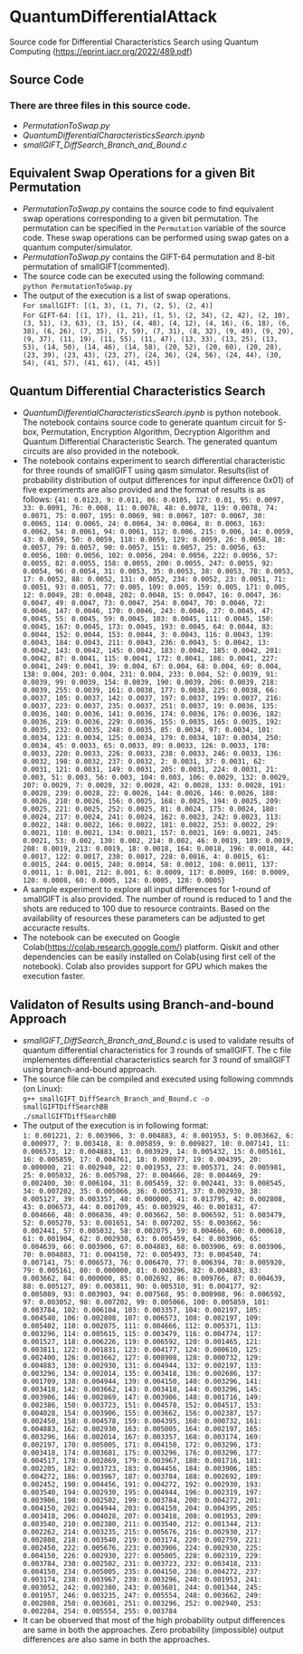 # QuantumDifferentialAttack
Source code for Differential Characteristics Search using Quantum Computing (https://eprint.iacr.org/2022/489.pdf)

## Source Code 
### There are three files in this source code.
* _PermutationToSwap.py_
* _QuantumDifferentialCharacteristicsSearch.ipynb_
* _smallGIFT_DiffSearch_Branch_and_Bound.c_


## Equivalent Swap Operations for a given Bit Permutation
* _PermutationToSwap.py_ contains the source code to find equivalent swap operations corresponding to a given bit permutation. The permutation can be specified in the ```Permutation``` variable of the source code. These swap operations can be performed using swap gates on a quantum computer/simulator.
* _PermutationToSwap.py_ contains the GIFT-64 permutation and 8-bit permutation of smallGIFT(commented). 
* The source code can be executed using the following command:\
```python PermutationToSwap.py```
* The output of the execution is a list of swap operations. \
``` For smallGIFT: [(1, 3), (1, 7), (2, 5), (2, 4)] ```\
``` For GIFT-64: [(1, 17), (1, 21), (1, 5), (2, 34), (2, 42), (2, 10), (3, 51), (3, 63), (3, 15), (4, 48), (4, 12), (4, 16), (6, 18), (6, 38), (6, 26), (7, 35), (7, 59), (7, 31), (8, 32), (9, 49), (9, 29), (9, 37), (11, 19), (11, 55), (11, 47), (13, 33), (13, 25), (13, 53), (14, 50), (14, 46), (14, 58), (20, 52), (20, 60), (20, 28), (23, 39), (23, 43), (23, 27), (24, 36), (24, 56), (24, 44), (30, 54), (41, 57), (41, 61), (41, 45)] ```

## Quantum Differential Characteristics Search
* _QuantumDifferentialCharacteristicsSearch.ipynb_ is python notebook. The notebook contains source code to generate quantum circuit for S-box, Permutation, Encryption Algorithm, Decryption Algorithm and Quantum Differential Characteristic Search. The generated quantum circuits are also provided in the notebook.
* The notebook contains experiment to search differential characteristic for three rounds of smallGIFT using qasm simulator. Results(list of probability distribution of output differences for input difference 0x01) of five experiments are also provided and the format of results is as follows:
```{41: 0.0123, 9: 0.011, 86: 0.0105, 127: 0.01, 95: 0.0097, 33: 0.0091, 76: 0.008, 11: 0.0078, 48: 0.0078, 119: 0.0078, 74: 0.0071, 75: 0.007, 195: 0.0069, 98: 0.0067, 107: 0.0067, 30: 0.0065, 114: 0.0065, 24: 0.0064, 34: 0.0064, 8: 0.0063, 163: 0.0062, 54: 0.0061, 94: 0.0061, 112: 0.006, 215: 0.006, 14: 0.0059, 43: 0.0059, 50: 0.0059, 118: 0.0059, 129: 0.0059, 26: 0.0058, 10: 0.0057, 79: 0.0057, 90: 0.0057, 151: 0.0057, 25: 0.0056, 63: 0.0056, 100: 0.0056, 102: 0.0056, 204: 0.0056, 222: 0.0056, 57: 0.0055, 82: 0.0055, 158: 0.0055, 200: 0.0055, 247: 0.0055, 92: 0.0054, 96: 0.0054, 31: 0.0053, 35: 0.0053, 38: 0.0053, 78: 0.0053, 17: 0.0052, 88: 0.0052, 131: 0.0052, 234: 0.0052, 23: 0.0051, 71: 0.0051, 93: 0.0051, 77: 0.005, 109: 0.005, 159: 0.005, 171: 0.005, 12: 0.0049, 28: 0.0048, 202: 0.0048, 15: 0.0047, 16: 0.0047, 36: 0.0047, 49: 0.0047, 73: 0.0047, 254: 0.0047, 70: 0.0046, 72: 0.0046, 147: 0.0046, 170: 0.0046, 243: 0.0046, 27: 0.0045, 47: 0.0045, 55: 0.0045, 59: 0.0045, 103: 0.0045, 111: 0.0045, 150: 0.0045, 167: 0.0045, 173: 0.0045, 193: 0.0045, 64: 0.0044, 83: 0.0044, 152: 0.0044, 153: 0.0044, 3: 0.0043, 116: 0.0043, 139: 0.0043, 184: 0.0043, 211: 0.0043, 236: 0.0043, 5: 0.0042, 13: 0.0042, 143: 0.0042, 145: 0.0042, 183: 0.0042, 185: 0.0042, 201: 0.0042, 87: 0.0041, 115: 0.0041, 172: 0.0041, 186: 0.0041, 227: 0.0041, 249: 0.0041, 39: 0.004, 67: 0.004, 68: 0.004, 69: 0.004, 138: 0.004, 203: 0.004, 231: 0.004, 233: 0.004, 52: 0.0039, 91: 0.0039, 99: 0.0039, 154: 0.0039, 190: 0.0039, 206: 0.0039, 218: 0.0039, 255: 0.0039, 161: 0.0038, 177: 0.0038, 225: 0.0038, 66: 0.0037, 105: 0.0037, 142: 0.0037, 197: 0.0037, 199: 0.0037, 216: 0.0037, 223: 0.0037, 235: 0.0037, 251: 0.0037, 19: 0.0036, 135: 0.0036, 140: 0.0036, 141: 0.0036, 174: 0.0036, 176: 0.0036, 182: 0.0036, 219: 0.0036, 229: 0.0036, 155: 0.0035, 165: 0.0035, 192: 0.0035, 232: 0.0035, 248: 0.0035, 85: 0.0034, 97: 0.0034, 101: 0.0034, 123: 0.0034, 125: 0.0034, 179: 0.0034, 187: 0.0034, 250: 0.0034, 45: 0.0033, 65: 0.0033, 89: 0.0033, 126: 0.0033, 178: 0.0033, 220: 0.0033, 226: 0.0033, 238: 0.0033, 246: 0.0033, 136: 0.0032, 198: 0.0032, 237: 0.0032, 2: 0.0031, 37: 0.0031, 62: 0.0031, 121: 0.0031, 149: 0.0031, 205: 0.0031, 224: 0.0031, 21: 0.003, 51: 0.003, 56: 0.003, 104: 0.003, 106: 0.0029, 132: 0.0029, 207: 0.0029, 7: 0.0028, 32: 0.0028, 42: 0.0028, 133: 0.0028, 191: 0.0028, 239: 0.0028, 22: 0.0026, 144: 0.0026, 146: 0.0026, 188: 0.0026, 210: 0.0026, 156: 0.0025, 168: 0.0025, 194: 0.0025, 209: 0.0025, 221: 0.0025, 252: 0.0025, 81: 0.0024, 175: 0.0024, 180: 0.0024, 217: 0.0024, 241: 0.0024, 162: 0.0023, 242: 0.0023, 113: 0.0022, 148: 0.0022, 166: 0.0022, 181: 0.0022, 253: 0.0022, 29: 0.0021, 110: 0.0021, 134: 0.0021, 157: 0.0021, 169: 0.0021, 245: 0.0021, 53: 0.002, 130: 0.002, 214: 0.002, 46: 0.0019, 189: 0.0019, 208: 0.0019, 213: 0.0019, 18: 0.0018, 164: 0.0018, 196: 0.0018, 44: 0.0017, 122: 0.0017, 230: 0.0017, 228: 0.0016, 4: 0.0015, 61: 0.0015, 244: 0.0015, 240: 0.0014, 58: 0.0012, 108: 0.0011, 137: 0.0011, 1: 0.001, 212: 0.001, 6: 0.0009, 117: 0.0009, 160: 0.0009, 120: 0.0008, 60: 0.0005, 124: 0.0005, 128: 0.0005}```
* A sample experiment to explore all input differences for 1-round of smallGIFT is also provided. The number of round is reduced to 1 and the shots are reduced to 100 due to resource contraints. Based on the availability of resources these parameters can be adjusted to get accuracte results.
* The notebook can be executed on Google Colab(https://colab.research.google.com/) platform. Qiskit and other dependencies can be easily installed on Colab(using first cell of the notebook). Colab also provides support for GPU which makes the execution faster. 

## Validaton of Results using Branch-and-bound Approach
* _smallGIFT_DiffSearch_Branch_and_Bound.c_ is used to validate results of quantum differential characteristics for 3 rounds of smallGIFT. The c file implementes differential characteristics search for 3 round of smallGIFT using branch-and-bound approach. 
* The source file can be compiled and executed using following commnds (on Linux):\
```g++ smallGIFT_DiffSearch_Branch_and_Bound.c -o smallGIFTDiffSearchBB```\
```./smallGIFTDiffSearchBB```
* The output of the execution is in following format:\
```1: 0.001221, 2: 0.003906, 3: 0.004883, 4: 0.001953, 5: 0.003662, 6: 0.000977, 7: 0.003418, 8: 0.005859, 9: 0.009827, 10: 0.007141, 11: 0.006573, 12: 0.004883, 13: 0.003929, 14: 0.005432, 15: 0.005161, 16: 0.005859, 17: 0.004761, 18: 0.000977, 19: 0.004395, 20: 0.000000, 21: 0.002940, 22: 0.001953, 23: 0.005371, 24: 0.005981, 25: 0.005032, 26: 0.005798, 27: 0.004666, 28: 0.004469, 29: 0.002400, 30: 0.006104, 31: 0.005459, 32: 0.002441, 33: 0.008545, 34: 0.007202, 35: 0.005066, 36: 0.005371, 37: 0.002930, 38: 0.005127, 39: 0.003357, 40: 0.000000, 41: 0.013795, 42: 0.002808, 43: 0.006573, 44: 0.001709, 45: 0.003929, 46: 0.001831, 47: 0.004666, 48: 0.006836, 49: 0.003662, 50: 0.006592, 51: 0.003479, 52: 0.005270, 53: 0.001651, 54: 0.007202, 55: 0.003662, 56: 0.002441, 57: 0.005032, 58: 0.002075, 59: 0.004666, 60: 0.000610, 61: 0.001904, 62: 0.002930, 63: 0.005459, 64: 0.003906, 65: 0.004639, 66: 0.003906, 67: 0.004883, 68: 0.003906, 69: 0.003906, 70: 0.004883, 71: 0.004150, 72: 0.005493, 73: 0.004540, 74: 0.007141, 75: 0.006573, 76: 0.006470, 77: 0.006394, 78: 0.005920, 79: 0.005161, 80: 0.000000, 81: 0.003296, 82: 0.004883, 83: 0.003662, 84: 0.000000, 85: 0.002692, 86: 0.009766, 87: 0.004639, 88: 0.005127, 89: 0.003811, 90: 0.005310, 91: 0.004177, 92: 0.005089, 93: 0.003903, 94: 0.007568, 95: 0.008908, 96: 0.006592, 97: 0.003052, 98: 0.007202, 99: 0.005066, 100: 0.005859, 101: 0.003784, 102: 0.006104, 103: 0.003357, 104: 0.002197, 105: 0.004540, 106: 0.002808, 107: 0.006573, 108: 0.002197, 109: 0.005402, 110: 0.002075, 111: 0.004666, 112: 0.005371, 113: 0.003296, 114: 0.005615, 115: 0.003479, 116: 0.004774, 117: 0.001527, 118: 0.006226, 119: 0.006592, 120: 0.001465, 121: 0.003811, 122: 0.001831, 123: 0.004177, 124: 0.000610, 125: 0.002400, 126: 0.003662, 127: 0.008908, 128: 0.000732, 129: 0.004883, 130: 0.002930, 131: 0.004944, 132: 0.002197, 133: 0.003296, 134: 0.002014, 135: 0.003418, 136: 0.002686, 137: 0.001709, 138: 0.004944, 139: 0.004150, 140: 0.003296, 141: 0.003418, 142: 0.003662, 143: 0.003418, 144: 0.003296, 145: 0.003906, 146: 0.002869, 147: 0.003906, 148: 0.001716, 149: 0.002386, 150: 0.003723, 151: 0.004578, 152: 0.004517, 153: 0.004028, 154: 0.003906, 155: 0.003662, 156: 0.002387, 157: 0.002450, 158: 0.004578, 159: 0.004395, 160: 0.000732, 161: 0.004883, 162: 0.002930, 163: 0.005005, 164: 0.002197, 165: 0.003296, 166: 0.002014, 167: 0.003357, 168: 0.003174, 169: 0.002197, 170: 0.005005, 171: 0.004150, 172: 0.003296, 173: 0.003418, 174: 0.003601, 175: 0.003296, 176: 0.003296, 177: 0.004517, 178: 0.002869, 179: 0.003967, 180: 0.001716, 181: 0.002205, 182: 0.003723, 183: 0.004456, 184: 0.003906, 185: 0.004272, 186: 0.003967, 187: 0.003784, 188: 0.002692, 189: 0.002452, 190: 0.004456, 191: 0.004272, 192: 0.002930, 193: 0.003540, 194: 0.002930, 195: 0.004944, 196: 0.002319, 197: 0.003906, 198: 0.002502, 199: 0.003784, 200: 0.004272, 201: 0.004150, 202: 0.004944, 203: 0.004150, 204: 0.004395, 205: 0.003418, 206: 0.004028, 207: 0.003418, 208: 0.001953, 209: 0.003540, 210: 0.002380, 211: 0.003540, 212: 0.001344, 213: 0.002262, 214: 0.003235, 215: 0.005676, 216: 0.002930, 217: 0.002808, 218: 0.003540, 219: 0.003174, 220: 0.002759, 221: 0.002450, 222: 0.005676, 223: 0.003906, 224: 0.002930, 225: 0.004150, 226: 0.002930, 227: 0.005005, 228: 0.002319, 229: 0.003784, 230: 0.002502, 231: 0.003723, 232: 0.003418, 233: 0.004150, 234: 0.005005, 235: 0.004150, 236: 0.004272, 237: 0.003174, 238: 0.003967, 239: 0.003296, 240: 0.001953, 241: 0.003052, 242: 0.002380, 243: 0.003601, 244: 0.001344, 245: 0.001957, 246: 0.003235, 247: 0.005554, 248: 0.003662, 249: 0.002808, 250: 0.003601, 251: 0.003296, 252: 0.002940, 253: 0.002204, 254: 0.005554, 255: 0.003784```
* It can be observed that most of the high probability output differences are same in both the approaches. Zero probability (impossible) output differences are also same in both the approaches.
